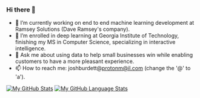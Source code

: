 ### Hi there 👋



- 🔭 I’m currently working on end to end machine learning development at Ramsey Solutions (Dave Ramsey's company).
- 🌱 I’m enrolled in deep learning at Georgia Institute of Technology, finishing my MS in Computer Science, specializing in interactive intelligence.
- 💬 Ask me about using data to help small businesses win while enabling customers to have a more pleasant experience.
- 📫 How to reach me: joshburdett@protonm@il.com (change the '@' to 'a').


[![My GitHub Stats](https://github-readme-stats.vercel.app/api/?username=jobu9395&count_private=true&theme=tokyonight&showicons=true)]()
[![My GitHub Language Stats](https://github-readme-stats.vercel.app/api/top-langs/?username=jobu9395&langs_count=5&theme=tokyonight)]()
